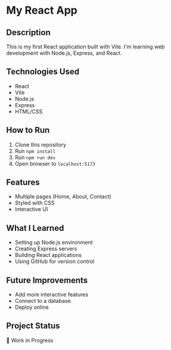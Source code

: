 # My React App

## Description
This is my first React application built with Vite. I'm learning web development with Node.js, Express, and React.

## Technologies Used
- React
- Vite  
- Node.js
- Express
- HTML/CSS

## How to Run
1. Clone this repository
2. Run `npm install`
3. Run `npm run dev`
4. Open browser to `localhost:5173`

## Features
- Multiple pages (Home, About, Contact)
- Styled with CSS
- Interactive UI

## What I Learned
- Setting up Node.js environment
- Creating Express servers
- Building React applications
- Using GitHub for version control

## Future Improvements
- Add more interactive features
- Connect to a database
- Deploy online

## Project Status
🚧 Work in Progress
